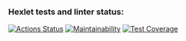 ### Hexlet tests and linter status:

[![Actions Status](https://github.com/morningjacketup/frontend-project-46/workflows/hexlet-check/badge.svg)](https://github.com/morningjacketup/frontend-project-46/actions)
[![Maintainability](https://api.codeclimate.com/v1/badges/bfe460edab1182a35856/maintainability)](https://codeclimate.com/github/morningjacketup/frontend-project-46/maintainability)
[![Test Coverage](https://api.codeclimate.com/v1/badges/bfe460edab1182a35856/test_coverage)](https://codeclimate.com/github/morningjacketup/frontend-project-46/test_coverage)
